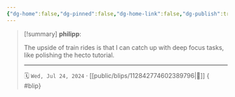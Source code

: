 ```yaml
---
{"dg-home":false,"dg-pinned":false,"dg-home-link":false,"dg-publish":true,"type":"blip","disabled rules":["yaml-title","yaml-title-alias","file-name-heading"],"title":"philipp on mastodon @ 2024-07-24","created-date":"2024-07-24T18:01:34","id":112842774602389800,"updated-date":"2025-05-02T08:50:44","dg-path":"blips/112842774602389796.md","permalink":"/blips/112842774602389796/","dgPassFrontmatter":true}
---
```


> [!summary] **philipp**:
>
> The upside of train rides is that I can catch up with deep focus tasks, like polishing the hecto tutorial.
> - - -
>
> 🗓️ `Wed, Jul 24, 2024` · [[public/blips/112842774602389796\|🔗]]
{ #blip}


